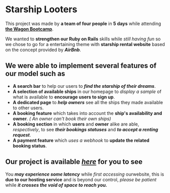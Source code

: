 # Starship Looters

This project was made by **a team of four people** in **5 days** while attending **[the Wagon Bootcamp](https://www.lewagon.com/fr, 'Check it out')**.

We wanted to **strengthen our Ruby on Rails** skills while _still having fun_ so we chose to go for a entertaining theme with **starship rental website** based on the concept provided by ***AirBnb***.

## We were able to implement several features of our model such as

- **A search bar** to help our users to ***find the starship of their dreams***.
- **A selection of available ships** in our homepage to _display a sample_ of what is available to **encourage users to sign up**.
- **A dedicated page** to ***help owners*** see all the ships they made available to other users.
- **A booking feature** which takes into account the **ship's availability and owner**. _( An owner can't book their own ships)_
- **A booking section** in which **users** and **owner** alike are able, *respectively*, to see ***their bookings statuses*** and ***to accept a renting request***.
- **A payment feature** which _uses a webhook_ to **update the related booking status**.

## **Our project** is available ***[here](https://starships-looters.herokuapp.com)*** for you to see

You ***may experience some latency*** while _first accessing_ ourwebsite, this is **due to our hosting service** and is beyond our control, _please be patient_ while ***it crosses the void of space to reach you.***
